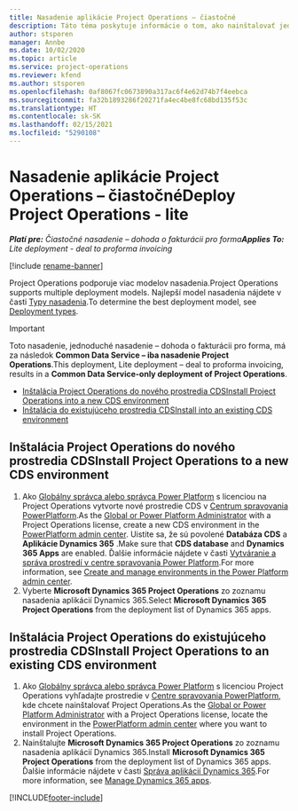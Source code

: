 ```yaml
---
title: Nasadenie aplikácie Project Operations – čiastočné
description: Táto téma poskytuje informácie o tom, ako nainštalovať jednoduché nasadenie Project Operations – dohoda o fakturácii pro forma.
author: stsporen
manager: Annbe
ms.date: 10/02/2020
ms.topic: article
ms.service: project-operations
ms.reviewer: kfend
ms.author: stsporen
ms.openlocfilehash: 0af8067fc0673890a317ac6f4e62d74b7f4eebca
ms.sourcegitcommit: fa32b1893286f20271fa4ec4be8fc68bd135f53c
ms.translationtype: HT
ms.contentlocale: sk-SK
ms.lasthandoff: 02/15/2021
ms.locfileid: "5290108"
---
```

# <a name="deploy-project-operations---lite"></a><span data-ttu-id="d4448-103">Nasadenie aplikácie Project Operations – čiastočné</span><span class="sxs-lookup"><span data-stu-id="d4448-103">Deploy Project Operations - lite</span></span>

<span data-ttu-id="d4448-104">_**Platí pre:** Čiastočné nasadenie – dohoda o fakturácii pro forma_</span><span class="sxs-lookup"><span data-stu-id="d4448-104">_**Applies To:** Lite deployment - deal to proforma invoicing_</span></span>

[!include [rename-banner](~/includes/cc-data-platform-banner.md)]

<span data-ttu-id="d4448-105">Project Operations podporuje viac modelov nasadenia.</span><span class="sxs-lookup"><span data-stu-id="d4448-105">Project Operations supports multiple deployment models.</span></span> <span data-ttu-id="d4448-106">Najlepší model nasadenia nájdete v časti [Typy nasadenia](determine-deployment-type.md).</span><span class="sxs-lookup"><span data-stu-id="d4448-106">To determine the best deployment model, see [Deployment types](determine-deployment-type.md).</span></span>


> [!IMPORTANT]
> <span data-ttu-id="d4448-107">Toto nasadenie, jednoduché nasadenie – dohoda o fakturácii pro forma, má za následok **Common Data Service – iba nasadenie Project Operations**.</span><span class="sxs-lookup"><span data-stu-id="d4448-107">This deployment, Lite deployment – deal to proforma invoicing, results in a **Common Data Service-only deployment of Project Operations**.</span></span>

- [<span data-ttu-id="d4448-108">Inštalácia Project Operations do nového prostredia CDS</span><span class="sxs-lookup"><span data-stu-id="d4448-108">Install Project Operations into a new CDS environment</span></span>](#new)
- [<span data-ttu-id="d4448-109">Inštalácia do existujúceho prostredia CDS</span><span class="sxs-lookup"><span data-stu-id="d4448-109">Install into an existing CDS environment</span></span>](#existing)



## <a name="install-project-operations-to-a-new-cds-environment"></a><a name="new"></a><span data-ttu-id="d4448-110">Inštalácia Project Operations do nového prostredia CDS</span><span class="sxs-lookup"><span data-stu-id="d4448-110">Install Project Operations to a new CDS environment</span></span>

1. <span data-ttu-id="d4448-111">Ako [Globálny správca alebo správca Power Platform](https://docs.microsoft.com/power-platform/admin/global-service-administrators-can-administer-without-license) s licenciou na Project Operations vytvorte nové prostredie CDS v [Centrum spravovania PowerPlatform](https://admin.powerplatform.com).</span><span class="sxs-lookup"><span data-stu-id="d4448-111">As the [Global or Power Platform Administrator](https://docs.microsoft.com/power-platform/admin/global-service-administrators-can-administer-without-license) with a Project Operations license, create a new CDS environment in the [PowerPlatform admin center](https://admin.powerplatform.com).</span></span> <span data-ttu-id="d4448-112">Uistite sa, že sú povolené **Databáza CDS** a **Aplikácie Dynamics 365** .</span><span class="sxs-lookup"><span data-stu-id="d4448-112">Make sure that **CDS database** and **Dynamics 365 Apps** are enabled.</span></span> <span data-ttu-id="d4448-113">Ďalšie informácie nájdete v časti [Vytváranie a správa prostredí v centre spravovania Power Platform](https://docs.microsoft.com/power-platform/admin/create-environment#create-an-environment-in-the-power-platform-admin-center).</span><span class="sxs-lookup"><span data-stu-id="d4448-113">For more information, see [Create and manage environments in the Power Platform admin center](https://docs.microsoft.com/power-platform/admin/create-environment#create-an-environment-in-the-power-platform-admin-center).</span></span>
2. <span data-ttu-id="d4448-114">Vyberte **Microsoft Dynamics 365 Project Operations** zo zoznamu nasadenia aplikácií Dynamics 365.</span><span class="sxs-lookup"><span data-stu-id="d4448-114">Select **Microsoft Dynamics 365 Project Operations** from the deployment list of Dynamics 365 apps.</span></span>


## <a name="install-project-operations-to-an-existing-cds-environment"></a><a name="existing"></a><span data-ttu-id="d4448-115">Inštalácia Project Operations do existujúceho prostredia CDS</span><span class="sxs-lookup"><span data-stu-id="d4448-115">Install Project Operations to an existing CDS environment</span></span>

1. <span data-ttu-id="d4448-116">Ako [Globálny správca alebo správca Power Platform](https://docs.microsoft.com/power-platform/admin/global-service-administrators-can-administer-without-license) s licenciou Project Operations vyhľadajte prostredie v [Centre spravovania PowerPlatform](https://admin.powerplatform.com), kde chcete nainštalovať Project Operations.</span><span class="sxs-lookup"><span data-stu-id="d4448-116">As the [Global or Power Platform Administrator](https://docs.microsoft.com/power-platform/admin/global-service-administrators-can-administer-without-license) with a Project Operations license, locate the environment in the [PowerPlatform admin center](https://admin.powerplatform.com) where you want to install Project Operations.</span></span>
2. <span data-ttu-id="d4448-117">Nainštalujte **Microsoft Dynamics 365 Project Operations** zo zoznamu nasadenia aplikácií Dynamics 365.</span><span class="sxs-lookup"><span data-stu-id="d4448-117">Install **Microsoft Dynamics 365 Project Operations** from the deployment list of Dynamics 365 apps.</span></span> <span data-ttu-id="d4448-118">Ďalšie informácie nájdete v časti [Správa aplikácií Dynamics 365](https://docs.microsoft.com/power-platform/admin/manage-apps).</span><span class="sxs-lookup"><span data-stu-id="d4448-118">For more information, see [Manage Dynamics 365 apps](https://docs.microsoft.com/power-platform/admin/manage-apps).</span></span>




[!INCLUDE[footer-include](../includes/footer-banner.md)]